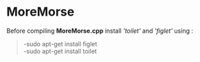# MoreMorse

Before compiling **MoreMorse.cpp** install *'toilet'* and *'figlet'* using :

>-sudo apt-get install figlet     
 -sudo apt-get install toilet
